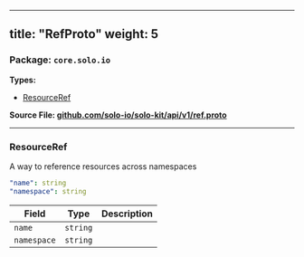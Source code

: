 
---
title: "RefProto"
weight: 5
---

<!-- Code generated by solo-kit. DO NOT EDIT. -->


### Package: `core.solo.io` 
**Types:**


- [ResourceRef](#resourceref)
  



**Source File: [github.com/solo-io/solo-kit/api/v1/ref.proto](https://github.com/solo-io/solo-kit/blob/main/api/v1/ref.proto)**





---
### ResourceRef

 
A way to reference resources across namespaces

```yaml
"name": string
"namespace": string

```

| Field | Type | Description |
| ----- | ---- | ----------- | 
| `name` | `string` |  |
| `namespace` | `string` |  |





<!-- Start of HubSpot Embed Code -->
<script type="text/javascript" id="hs-script-loader" async defer src="//js.hs-scripts.com/5130874.js"></script>
<!-- End of HubSpot Embed Code -->
